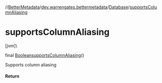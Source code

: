 //[BetterMetadata](../../../index.md)/[dev.warrengates.bettermetadata](../index.md)/[Database](index.md)/[supportsColumnAliasing](supports-column-aliasing.md)

# supportsColumnAliasing

[jvm]\

final [Boolean](https://docs.oracle.com/javase/8/docs/api/java/lang/Boolean.html)[supportsColumnAliasing](supports-column-aliasing.md)()

Supports column aliasing

#### Return
